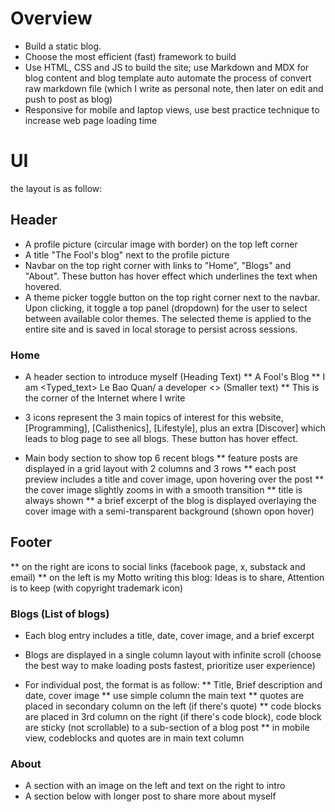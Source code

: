 # Overview
* Build a static blog.
* Choose the most efficient (fast) framework to build
* Use HTML, CSS and JS to build the site; use Markdown and MDX for blog content and blog template auto automate the process of convert raw markdown file (which I write as personal note, then later on edit and push to post as blog)
* Responsive for mobile and laptop views, use best practice technique to increase web page loading time

# UI

the layout is as follow:

## Header

* A profile picture (circular image with border) on the top left corner
* A title "The Fool's blog" next to the profile picture
* Navbar on the top right corner with links to "Home", "Blogs" and "About". These button has hover effect which underlines the text when hovered.
* A theme picker toggle button on the top right corner next to the navbar. Upon clicking, it toggle a top panel (dropdown) for the user to select between available color themes.  The selected theme is applied to the entire site and is saved in local storage to persist across sessions.

### Home

* <intro> A header section to introduce myself
  (Heading Text)
  ** A Fool's Blog
  ** I am <Typed_text> Le Bao Quan/ a developer <>
  (Smaller text)
  ** This is the corner of the Internet where I write

* <tags> 3 icons represent the 3 main topics of interest for this website, [Programming], [Calisthenics], [Lifestyle], plus an extra [Discover] which leads to blog page to see all blogs. These button has hover effect.

* <featured posts>  Main body section to show top 6 recent blogs
  ** feature posts are displayed in a grid layout with 2 columns and 3 rows
  ** each post preview includes a title and cover image, upon hovering over the post
  ** the cover image slightly zooms in with a smooth transition
  ** title is always shown
  ** a brief excerpt of the blog is displayed overlaying the cover image with a semi-transparent background (shown opon hover)

## Footer
  ** on the right are icons to social links (facebook page, x, substack and email)
  ** on the left is my Motto writing this blog: Ideas is to share, Attention is to keep (with copyright trademark icon)


### Blogs (List of blogs)
* Each blog entry includes a title, date, cover image, and a brief excerpt
* Blogs are displayed in a single column layout with infinite scroll (choose the best way to make loading posts fastest, prioritize user experience)

* For individual post, the format is as follow:
** Title, Brief description and date, cover image
** use simple column the main text
** quotes are placed in secondary column on the left (if there's quote)
** code blocks are placed in 3rd column on the right (if there's code block), code block are sticky (not scrollable) to a sub-section of a blog post
** in mobile view, codeblocks and quotes are in main text column

### About

* A section with an image on the left and text on the right to intro
* A section below with longer post to share more about myself
